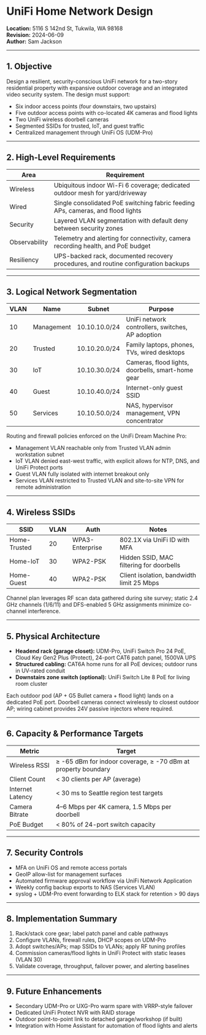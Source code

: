 # UniFi Home Network Design

**Location:** 5116 S 142nd St, Tukwila, WA 98168  \
**Revision:** 2024-06-09  \
**Author:** Sam Jackson

---

## 1. Objective
Design a resilient, security-conscious UniFi network for a two-story residential property with expansive outdoor coverage and an integrated video security system. The design must support:

- Six indoor access points (four downstairs, two upstairs)
- Five outdoor access points with co-located 4K cameras and flood lights
- Two UniFi wireless doorbell cameras
- Segmented SSIDs for trusted, IoT, and guest traffic
- Centralized management through UniFi OS (UDM-Pro)

---

## 2. High-Level Requirements
| Area | Requirement |
| --- | --- |
| Wireless | Ubiquitous indoor Wi-Fi 6 coverage; dedicated outdoor mesh for yard/driveway |
| Wired | Single consolidated PoE switching fabric feeding APs, cameras, and flood lights |
| Security | Layered VLAN segmentation with default deny between security zones |
| Observability | Telemetry and alerting for connectivity, camera recording health, and PoE budget |
| Resiliency | UPS-backed rack, documented recovery procedures, and routine configuration backups |

---

## 3. Logical Network Segmentation
| VLAN | Name | Subnet | Purpose |
| --- | --- | --- | --- |
| 10 | Management | 10.10.10.0/24 | UniFi network controllers, switches, AP adoption |
| 20 | Trusted | 10.10.20.0/24 | Family laptops, phones, TVs, wired desktops |
| 30 | IoT | 10.10.30.0/24 | Cameras, flood lights, doorbells, smart-home gear |
| 40 | Guest | 10.10.40.0/24 | Internet-only guest SSID |
| 50 | Services | 10.10.50.0/24 | NAS, hypervisor management, VPN concentrator |

Routing and firewall policies enforced on the UniFi Dream Machine Pro:
- Management VLAN reachable only from Trusted VLAN admin workstation subnet
- IoT VLAN denied east-west traffic, with explicit allows for NTP, DNS, and UniFi Protect ports
- Guest VLAN fully isolated with internet breakout only
- Services VLAN restricted to Trusted VLAN and site-to-site VPN for remote administration

---

## 4. Wireless SSIDs
| SSID | VLAN | Auth | Notes |
| --- | --- | --- | --- |
| Home-Trusted | 20 | WPA3-Enterprise | 802.1X via UniFi ID with MFA |
| Home-IoT | 30 | WPA2-PSK | Hidden SSID, MAC filtering for doorbells |
| Home-Guest | 40 | WPA2-PSK | Client isolation, bandwidth limit 25 Mbps |

Channel plan leverages RF scan data gathered during site survey; static 2.4 GHz channels (1/6/11) and DFS-enabled 5 GHz assignments minimize co-channel interference.

---

## 5. Physical Architecture
- **Headend rack (garage closet):** UDM-Pro, UniFi Switch Pro 24 PoE, Cloud Key Gen2 Plus (Protect), 24-port CAT6 patch panel, 1500VA UPS
- **Structured cabling:** CAT6A home runs for all PoE devices; outdoor runs in UV-rated conduit
- **Downstairs zone switch (optional):** UniFi Switch Lite 8 PoE for living room cluster

Each outdoor pod (AP + G5 Bullet camera + flood light) lands on a dedicated PoE port. Doorbell cameras connect wirelessly to closest outdoor AP; wiring cabinet provides 24V passive injectors where required.

---

## 6. Capacity & Performance Targets
| Metric | Target |
| --- | --- |
| Wireless RSSI | ≥ -65 dBm for indoor coverage, ≥ -70 dBm at property boundary |
| Client Count | < 30 clients per AP (average) |
| Internet Latency | < 30 ms to Seattle region test targets |
| Camera Bitrate | 4–6 Mbps per 4K camera, 1.5 Mbps per doorbell |
| PoE Budget | < 80% of 24-port switch capacity |

---

## 7. Security Controls
- MFA on UniFi OS and remote access portals
- GeoIP allow-list for management surfaces
- Automated firmware approval workflow via UniFi Network Application
- Weekly config backup exports to NAS (Services VLAN)
- syslog + UDM-Pro event forwarding to ELK stack for retention > 90 days

---

## 8. Implementation Summary
1. Rack/stack core gear; label patch panel and cable pathways
2. Configure VLANs, firewall rules, DHCP scopes on UDM-Pro
3. Adopt switches/APs; map SSIDs to VLANs; apply RF tuning profiles
4. Commission cameras/flood lights in UniFi Protect with static leases (VLAN 30)
5. Validate coverage, throughput, failover power, and alerting baselines

---

## 9. Future Enhancements
- Secondary UDM-Pro or UXG-Pro warm spare with VRRP-style failover
- Dedicated UniFi Protect NVR with RAID storage
- Outdoor point-to-point link to detached garage/workshop (if built)
- Integration with Home Assistant for automation of flood lights and alerts

